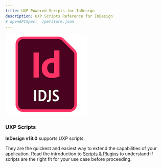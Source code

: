 ```yaml
---
title: UXP Powered Scripts for InDesign
description: UXP Scripts Reference for InDesign
# openAPISpec:  /petstore.json
--- 
```


<TextBlock slots="image,heading,text,text" variantsTypePrimary='accent' variantStyleFill = "fill" homeZigZag position="left"  />

![IDJS file icon](./idjs.png)

### UXP Scripts 

**InDesign v18.0** supports UXP scripts. 

They are the quickest and easiest way to extend the capabilities of your application. Read the introduction to [Scripts & Plugins](../../introduction/nex-steps/script-and-plugin/) to understand if scripts are the right fit for your use case before proceeding. 

